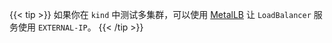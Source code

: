 ---
---
{{< tip >}}
如果你在 `kind` 中测试多集群，可以使用 [MetalLB](https://metallb.universe.tf/installation/) 让 `LoadBalancer` 服务使用 `EXTERNAL-IP`。
{{< /tip >}}
